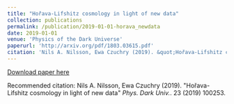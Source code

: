 ```yaml
---
title: "Hořava-Lifshitz cosmology in light of new data"
collection: publications
permalink: /publication/2019-01-01-horava_newdata
date: 2019-01-01
venue: 'Physics of the Dark Universe'
paperurl: 'http://arxiv.org/pdf/1803.03615.pdf'
citation: 'Nils A. Nilsson, Ewa Czuchry (2019). &quot;Hořava-Lifshitz cosmology in light of new data&quot; <i>Phys. Dark Univ.</i>. 23 (2019) 100253.'
---
```


<a href='http://arxiv.org/pdf/1803.03615.pdf'>Download paper here</a>

Recommended citation: Nils A. Nilsson, Ewa Czuchry (2019). "Hořava-Lifshitz cosmology in light of new data" <i>Phys. Dark Univ.</i>. 23 (2019) 100253.